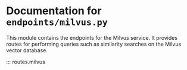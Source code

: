 # Documentation for `endpoints/milvus.py`

This module contains the endpoints for the Milvus service. It provides routes for performing queries such as similarity searches on the Milvus vector database.

::: routes.milvus
